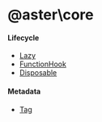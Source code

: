 # @aster\core

#### Lifecycle
- [Lazy](./packages/core/doc/lazy.md)
- [FunctionHook](./packages/core/doc/function-hook.md)
- [Disposable](./packages/core/doc/disposable.md)

#### Metadata
- [Tag](./packages/core/doc/tag.md)
